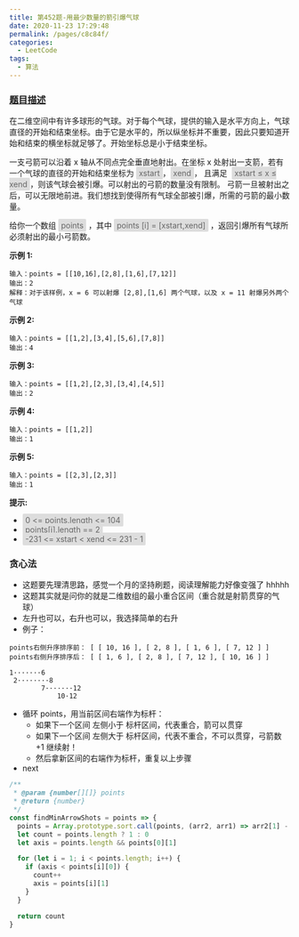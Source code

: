 ```yaml
---
title: 第452题-用最少数量的箭引爆气球
date: 2020-11-23 17:29:48
permalink: /pages/c8c84f/
categories:
  - LeetCode
tags:
  - 算法
---
```


### [题目描述](https://leetcode-cn.com/problems/minimum-number-of-arrows-to-burst-balloons/)

在二维空间中有许多球形的气球。对于每个气球，提供的输入是水平方向上，气球直径的开始和结束坐标。由于它是水平的，所以纵坐标并不重要，因此只要知道开始和结束的横坐标就足够了。开始坐标总是小于结束坐标。

一支弓箭可以沿着 x 轴从不同点完全垂直地射出。在坐标 x 处射出一支箭，若有一个气球的直径的开始和结束坐标为 <span style="background: #ddd; color: #666; padding: 3px 5px; border-radius: 2px;">xstart</span>，<span style="background: #ddd; color: #666; padding: 3px 5px; border-radius: 2px;">xend</span>， 且满足  <span style="background: #ddd; color: #666; padding: 3px 5px; border-radius: 2px;">xstart ≤ x ≤ xend</span>，则该气球会被引爆。可以射出的弓箭的数量没有限制。 弓箭一旦被射出之后，可以无限地前进。我们想找到使得所有气球全部被引爆，所需的弓箭的最小数量。

给你一个数组 <span style="background: #ddd; color: #666; padding: 3px 5px; border-radius: 2px;">points</span> ，其中 <span style="background: #ddd; color: #666; padding: 3px 5px; border-radius: 2px;">points [i] = [xstart,xend]</span> ，返回引爆所有气球所必须射出的最小弓箭数。

<!-- more -->

**示例 1:**

```
输入：points = [[10,16],[2,8],[1,6],[7,12]]
输出：2
解释：对于该样例，x = 6 可以射爆 [2,8],[1,6] 两个气球，以及 x = 11 射爆另外两个气球
```

**示例 2:**

```
输入：points = [[1,2],[3,4],[5,6],[7,8]]
输出：4
```

**示例 3:**

```
输入：points = [[1,2],[2,3],[3,4],[4,5]]
输出：2
```

**示例 4:**

```
输入：points = [[1,2]]
输出：1
```

**示例 5:**

```
输入：points = [[2,3],[2,3]]
输出：1
```

**提示:**

- <span style="background: #ddd; color: #666; padding: 3px 5px; border-radius: 2px;">0 <= points.length <= 104</span>
- <span style="background: #ddd; color: #666; padding: 3px 5px; border-radius: 2px;">points[i].length == 2</span>
- <span style="background: #ddd; color: #666; padding: 3px 5px; border-radius: 2px;">-231 <= xstart < xend <= 231 - 1</span>

### 贪心法

- 这题要先理清思路，感觉一个月的坚持刷题，阅读理解能力好像变强了 hhhhh
- 这题其实就是问你的就是二维数组的最小重合区间（重合就是射箭贯穿的气球）
- 左升也可以，右升也可以，我选择简单的右升
- 例子：

```
points右侧升序排序前： [ [ 10, 16 ], [ 2, 8 ], [ 1, 6 ], [ 7, 12 ] ]
points右侧升序排序后： [ [ 1, 6 ], [ 2, 8 ], [ 7, 12 ], [ 10, 16 ] ]

1·······6
 2········8
        7·······12
            10·12
```

- 循环 points，用当前区间右端作为标杆：
  - 如果下一个区间 左侧小于 标杆区间，代表重合，箭可以贯穿
  - 如果下一个区间 左侧大于 标杆区间，代表不重合，不可以贯穿，弓箭数 +1 继续射！
  - 然后拿新区间的右端作为标杆，重复以上步骤
- next

```JavaScript
/**
 * @param {number[][]} points
 * @return {number}
 */
const findMinArrowShots = points => {
  points = Array.prototype.sort.call(points, (arr2, arr1) => arr2[1] - arr1[1])
  let count = points.length ? 1 : 0
  let axis = points.length && points[0][1]

  for (let i = 1; i < points.length; i++) {
    if (axis < points[i][0]) {
      count++
      axis = points[i][1]
    }
  }

  return count
}
```
